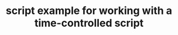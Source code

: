 ---
layout: article
title: script example for working with a time-controlled script
description: 
  - In this template, you'll learn how to use a time-controlled script that displays different values depending on the time of day.
lang: en
weight: 50
isDraft: false
ref: Script_Timer_Text
category:
  - Script
  - Scripting
image: Script_Timer_Text_EN.png
download: Script_Timer_Text_EN.pbmx
overview_description:
overview_benefits:
overview_data_sources:
---
